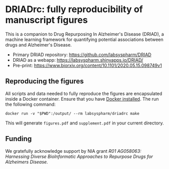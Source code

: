 # DRIADrc: fully reproducibility of manuscript figures

This is a companion to Drug Repurposing In Alzheimer's Disease (DRIAD), a machine learning framework for quantifying potential associations between drugs and Alzheimer's Disease.

* Primary DRIAD repository: https://github.com/labsyspharm/DRIAD
* DRIAD as a webapp: https://labsyspharm.shinyapps.io/DRIAD/
* Pre-print: https://www.biorxiv.org/content/10.1101/2020.05.15.098749v1

## Reproducing the figures

All scripts and data needed to fully reproduce the figures are encapsulated inside a Docker container. Ensure that you have [Docker installed](https://docs.docker.com/get-docker/). The run the following command:

```
docker run -v "$PWD":/output/ --rm labsyspharm/driadrc make
```

This will generate `figures.pdf` and `supplement.pdf` in your current directory.

## Funding

We gratefully acknowledge support by NIA grant *R01 AG058063: Harnessing Diverse BioInformatic Approaches to Repurpose Drugs for Alzheimers Disease.*


